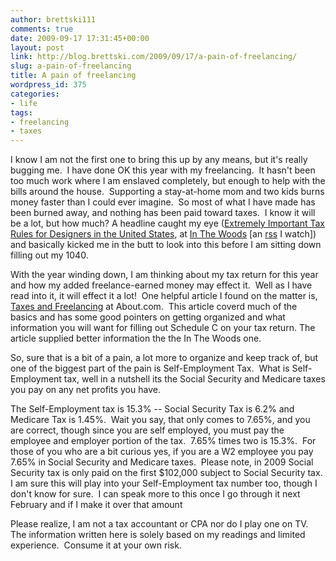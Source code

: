 ```yaml
---
author: brettski111
comments: true
date: 2009-09-17 17:31:45+00:00
layout: post
link: http://blog.brettski.com/2009/09/17/a-pain-of-freelancing/
slug: a-pain-of-freelancing
title: A pain of freelancing
wordpress_id: 375
categories:
- life
tags:
- freelancing
- taxes
---
```


I know I am not the first one to bring this up by any means, but it's really bugging me.  I have done OK this year with my freelancing.  It hasn't been too much work where I am enslaved completely, but enough to help with the bills around the house.  Supporting a stay-at-home mom and two kids burns money faster than I could ever imagine.  So most of what I have made has been burned away, and nothing has been paid toward taxes.  I know it will be a lot, but how much? A headline caught my eye ([Extremely Important Tax Rules for Designers in the United States](http://blog.themeforest.net/general/extremely-important-tax-rules-for-freelance-designers-in-the-united-states/), at [In The Woods](http://blog.themeforest.net/) [an [rss](http://feeds.feedburner.com/themeforest) I watch]) and basically kicked me in the butt to look into this before I am sitting down filling out my 1040.[
](http://blog.themeforest.net/general/extremely-important-tax-rules-for-freelance-designers-in-the-united-states/)

With the year winding down, I am thinking about my tax return for this year and how my added freelance-earned money may effect it.  Well as I have read into it, it will effect it a lot!  One helpful article I found on the matter is, [Taxes and Freelancing](http://taxes.about.com/od/taxplanning/a/freelance.htm) at About.com.  This article coverd much of the basics and has some good pointers on getting organized and what information you will want for filling out Schedule C on your tax return. The article supplied better information the the In The Woods one.

So, sure that is a bit of a pain, a lot more to organize and keep track of, but one of the biggest part of the pain is Self-Employment Tax.  What is Self-Employment tax, well in a nutshell its the Social Security and Medicare taxes you pay on any net profits you have.

The Self-Employment tax is  15.3% -- Social Security Tax is 6.2% and Medicare Tax is 1.45%.  Wait you say, that only comes to 7.65%, and you are correct, though since you are self employed, you must pay the employee and employer portion of the tax.  7.65% times two is 15.3%.  For those of you who are a bit curious yes, if you are a W2 employee you pay 7.65% in Social Security and Medicare taxes.  Please note, in 2009 Social Security tax is only paid on the first $102,000 subject to Social Security tax.  I am sure this will play into your Self-Employment tax number too, though I don't know for sure.  I can speak more to this once I go through it next February and if I make it over that amount

Please realize, I am not a tax accountant or CPA nor do I play one on TV.  The information written here is solely based on my readings and limited experience.  Consume it at your own risk.
